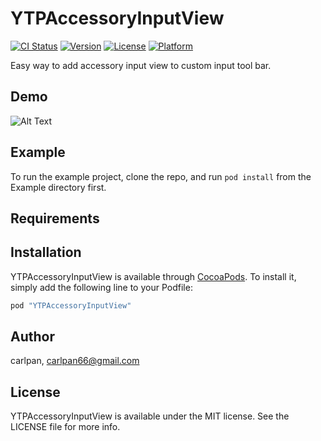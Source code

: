 # YTPAccessoryInputView

[![CI Status](http://img.shields.io/travis/carlpan/YTPAccessoryInputView.svg?style=flat)](https://travis-ci.org/carlpan/YTPAccessoryInputView)
[![Version](https://img.shields.io/cocoapods/v/YTPAccessoryInputView.svg?style=flat)](http://cocoapods.org/pods/YTPAccessoryInputView)
[![License](https://img.shields.io/cocoapods/l/YTPAccessoryInputView.svg?style=flat)](http://cocoapods.org/pods/YTPAccessoryInputView)
[![Platform](https://img.shields.io/cocoapods/p/YTPAccessoryInputView.svg?style=flat)](http://cocoapods.org/pods/YTPAccessoryInputView)

Easy way to add accessory input view to custom input tool bar.

## Demo
![Alt Text](https://github.com/carlpan/YTPAccessoryInputView/tree/master/Demo/demo.gif)

## Example

To run the example project, clone the repo, and run `pod install` from the Example directory first.

## Requirements

## Installation

YTPAccessoryInputView is available through [CocoaPods](http://cocoapods.org). To install
it, simply add the following line to your Podfile:

```ruby
pod "YTPAccessoryInputView"
```

## Author

carlpan, carlpan66@gmail.com

## License

YTPAccessoryInputView is available under the MIT license. See the LICENSE file for more info.
